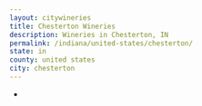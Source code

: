 ```yaml
---
layout: citywineries
title: Chesterton Wineries
description: Wineries in Chesterton, IN
permalink: /indiana/united-states/chesterton/
state: in
county: united states
city: chesterton
---
```

-
